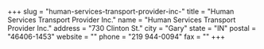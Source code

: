 +++
slug = "human-services-transport-provider-inc-"
title = "Human Services Transport Provider Inc."
name = "Human Services Transport Provider Inc."
address = "730 Clinton St."
city = "Gary"
state = "IN"
postal = "46406-1453"
website = ""
phone = "219 944-0094"
fax = ""
+++
